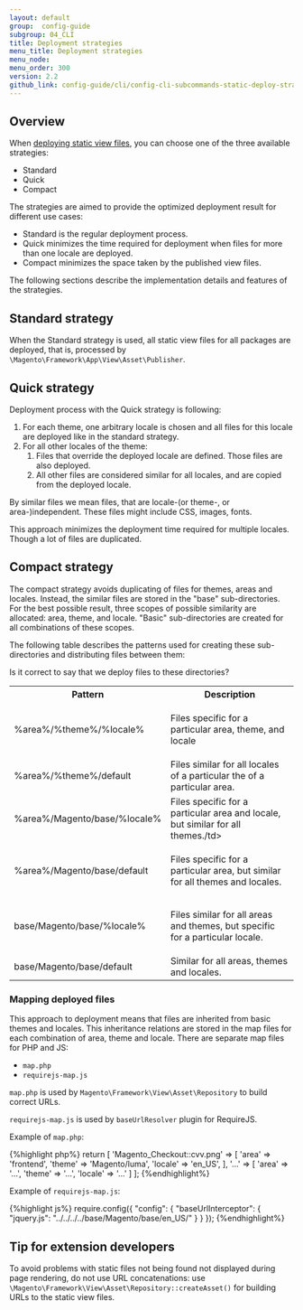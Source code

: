 ```yaml
---
layout: default
group:  config-guide
subgroup: 04_CLI
title: Deployment strategies
menu_title: Deployment strategies
menu_node:
menu_order: 300
version: 2.2
github_link: config-guide/cli/config-cli-subcommands-static-deploy-strategies.md
---
```


## Overview

When [deploying static view files]({{page.baseurl}}config-guide/cli/config-cli-subcommands-static-view.html), you can choose one of the three available strategies:

* Standard
* Quick
* Compact

The strategies are aimed to provide the optimized deployment result for different use cases:

* Standard is the regular deployment process.
* Quick minimizes the time required for deployment when files for more  than one locale are deployed.
* Compact minimizes the space taken by the published view files.  

The following sections describe the implementation details and features of the strategies.

## Standard strategy

When the Standard strategy is used, all static view files for all packages are deployed, that is, processed by `\Magento\Framework\App\View\Asset\Publisher`.

## Quick strategy

Deployment process with the Quick strategy is following:

1. For each theme, one arbitrary locale is chosen and all files for this locale are deployed like in the standard strategy.
2. For all other locales of the theme:
	1. Files that override the deployed locale are defined. Those files are also deployed. 
	2.  All other files are considered similar for all locales, and are copied from the deployed locale. 

<div class="bs-callout bs-callout-info" id="info" markdown="1">
By similar files we mean files, that are locale-(or theme-, or area-)independent. These files might include CSS, images, fonts.
</div>

This approach minimizes the deployment time required for multiple locales. Though a lot of files are duplicated.

## Compact strategy

The compact strategy avoids duplicating of files for themes, areas and locales. Instead, the similar files are stored in the "base" sub-directories.
For the best possible result, three scopes of possible similarity are allocated: area, theme, and  locale. "Basic" sub-directories are created for all combinations of these scopes. 

The following table describes the patterns used for creating these sub-directories and distributing files between them:

<p class="q">Is it correct to say that we deploy files to these directories?</p>
<table>
  <tbody>
    <tr>
      <th>
        Pattern
      </th>
      <th>
        Description
      </th>
    </tr>
    <tr>
      <td>
        %area%/%theme%/%locale%
      </td>
      <td>
        <p>
          Files specific for a particular area, theme, and locale
        </p>
      </td>
    </tr>
    <tr>
      <td>
        %area%/%theme%/default
      </td>
      <td>
        Files similar for all locales of a particular the of a
        particular area.
      </td>
    </tr>
    <tr>
      <td>
        %area%/Magento/base/%locale%
      </td>
      <td>
        Files specific for a particular area and locale, but
        similar for all themes./td&gt;
      </td>
    </tr>
    <tr>
      <td>
        %area%/Magento/base/default
      </td>
      <td>
        <p>
          Files specific for a particular area, but similar for all
          themes and locales.
        </p>
      </td>
    </tr>
    <tr>
      <td>
        base/Magento/base/%locale%
      </td>
      <td>
        <p>
          Files similar for all areas and themes, but specific for
          a particular locale.
        </p>
      </td>
    </tr>
    <tr>
      <td>
        base/Magento/base/default
      </td>
      <td>
        Similar for all areas, themes and locales.
      </td>
    </tr>
  </tbody>
</table>


### Mapping deployed files
This approach to deployment means that files are inherited from basic themes and locales. This inheritance relations are stored in the map files for each combination of area, theme and locale. There are separate map files for PHP and JS:

* `map.php`
* `requirejs-map.js`

`map.php` is used by `Magento\Framework\View\Asset\Repository` to build correct URLs.

`requirejs-map.js` is used by `baseUrlResolver` plugin for RequireJS.

Example of `map.php`:

{%highlight php%}
return [
        'Magento_Checkout::cvv.png' => [
            'area' => 'frontend',
            'theme' => 'Magento/luma',
            'locale' => 'en_US',
        ],
        '...' => [
            'area' => '...',
            'theme' => '...',
            'locale' => '...'
        ]
        ];
{%endhighlight%}

Example of `requirejs-map.js`:

{%highlight js%}
require.config({
    "config": {
       "baseUrlInterceptor": {
            "jquery.js": "../../../../base/Magento/base/en_US/"
        }
    }
});
{%endhighlight%}


## Tip for extension developers

To avoid problems with static files not being found not displayed during page rendering, do not use URL concatenations: use `\Magento\Framework\View\Asset\Repository::createAsset()` for building URLs to the static view files.


